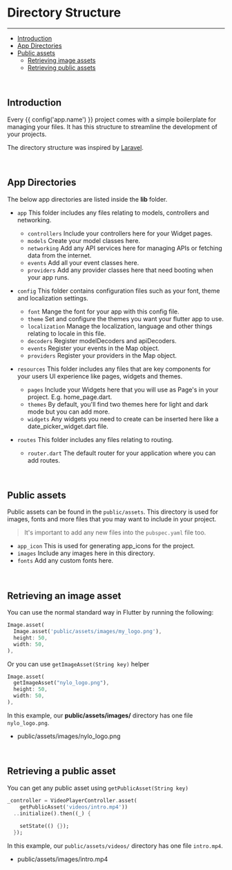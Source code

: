 # Directory Structure

---

<a name="section-1"></a>
- [Introduction](#introduction "Introduction to Directory structures in {{ config('app.name') }}")
- [App Directories](#app-directories "App directories")
- [Public assets](#public-assets "Public assets")
  - [Retrieving image assets](#retrieving-image-assets "Retrieving image assets")
  - [Retrieving public assets](#retrieving-public-assets "Retrieving public assets")

<div id="introduction"></div>
<br>

## Introduction

Every {{ config('app.name') }} project comes with a simple boilerplate for managing your files. It has this structure to streamline the development of your projects.

The directory structure was inspired by <a href="https://github.com/laravel/laravel" target="_BLANK">Laravel</a>.

<div id="app-directories"></div>
<br>

## App Directories

The below app directories are listed inside the <b>lib</b> folder.

- `app` This folder includes any files relating to models, controllers and networking.
  - `controllers` Include your controllers here for your Widget pages.
  - `models` Create your model classes here.
  - `networking` Add any API services here for managing APIs or fetching data from the internet.
  - `events` Add all your event classes here.
  - `providers` Add any provider classes here that need booting when your app runs.

- `config` This folder contains configuration files such as your font, theme and localization settings.
  - `font` Mange the font for your app with this config file.
  - `theme` Set and configure the themes you want your flutter app to use.
  - `localization` Manage the localization, language and other things relating to locale in this file.
  - `decoders` Register modelDecoders and apiDecoders.
  - `events` Register your events in the Map object.
  - `providers` Register your providers in the Map object.

- `resources` This folder includes any files that are key components for your users UI experience like pages, widgets and themes.
  - `pages` Include your Widgets here that you will use as Page's in your project. E.g. home\_page.dart.
  - `themes` By default, you'll find two themes here for light and dark mode but you can add more.
  - `widgets` Any widgets you need to create can be inserted here like a date\_picker\_widget.dart file.

- `routes` This folder includes any files relating to routing.
  - `router.dart` The default router for your application where you can add routes.

<div id="public-assets"></div>
<br>

## Public assets

Public assets can be found in the `public/assets`. This directory is used for images, fonts and more files that you may want to include in your project.

> It's important to add any new files into the `pubspec.yaml` file too.

- `app_icon` This is used for generating app\_icons for the project.
- `images` Include any images here in this directory.
- `fonts` Add any custom fonts here.

<div id="retrieving-image-assets"></div>
<br>

## Retrieving an image asset

You can use the normal standard way in Flutter by running the following:
``` dart
Image.asset(
  Image.asset('public/assets/images/my_logo.png'),
  height: 50,
  width: 50,
),
```

Or you can use `getImageAsset(String key)` helper

``` dart
Image.asset(
  getImageAsset("nylo_logo.png"),
  height: 50,
  width: 50,
),
```

In this example, our <b>public/assets/images/</b> directory has one file `nylo_logo.png`.

- public/assets/images/nylo_logo.png

<div id="retrieving-public-assets"></div>
<br>

## Retrieving a public asset

You can get any public asset using `getPublicAsset(String key)`

``` dart
_controller = VideoPlayerController.asset(
    getPublicAsset('videos/intro.mp4'))
  ..initialize().then((_) {
    
    setState(() {});
  });
```

In this example, our `public/assets/videos/` directory has one file `intro.mp4`.

- public/assets/images/intro.mp4